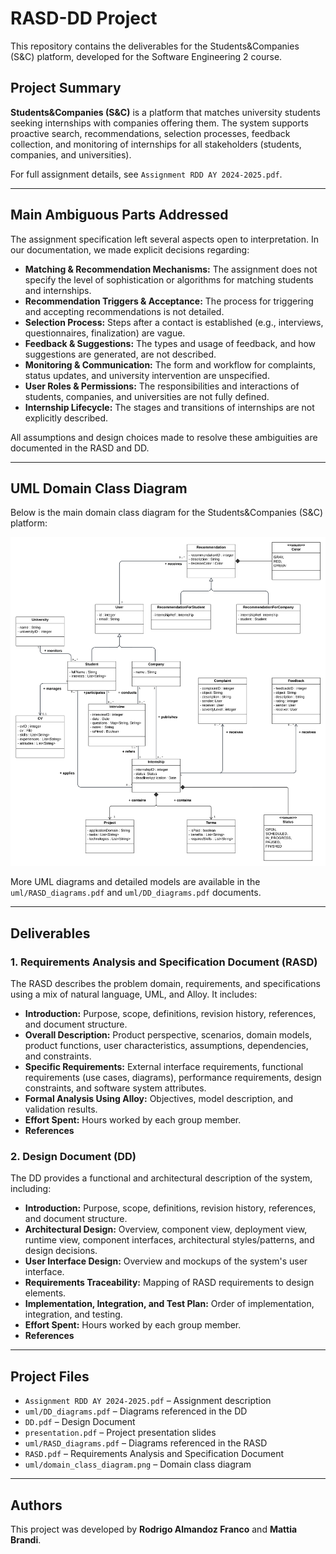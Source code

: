 # RASD-DD Project

This repository contains the deliverables for the Students&Companies (S&C) platform, developed for the Software Engineering 2 course.

## Project Summary

**Students&Companies (S&C)** is a platform that matches university students seeking internships with companies offering them. The system supports proactive search, recommendations, selection processes, feedback collection, and monitoring of internships for all stakeholders (students, companies, and universities).

For full assignment details, see `Assignment RDD AY 2024-2025.pdf`.

---

## Main Ambiguous Parts Addressed

The assignment specification left several aspects open to interpretation. In our documentation, we made explicit decisions regarding:

- **Matching & Recommendation Mechanisms:** The assignment does not specify the level of sophistication or algorithms for matching students and internships.
- **Recommendation Triggers & Acceptance:** The process for triggering and accepting recommendations is not detailed.
- **Selection Process:** Steps after a contact is established (e.g., interviews, questionnaires, finalization) are vague.
- **Feedback & Suggestions:** The types and usage of feedback, and how suggestions are generated, are not described.
- **Monitoring & Communication:** The form and workflow for complaints, status updates, and university intervention are unspecified.
- **User Roles & Permissions:** The responsibilities and interactions of students, companies, and universities are not fully defined.
- **Internship Lifecycle:** The stages and transitions of internships are not explicitly described.

All assumptions and design choices made to resolve these ambiguities are documented in the RASD and DD.

---

## UML Domain Class Diagram

Below is the main domain class diagram for the Students&Companies (S&C) platform:

![Domain Class Diagram](uml/domain_class_diagram.png)

More UML diagrams and detailed models are available in the `uml/RASD_diagrams.pdf` and `uml/DD_diagrams.pdf` documents.

---
## Deliverables

### 1. Requirements Analysis and Specification Document (RASD)

The RASD describes the problem domain, requirements, and specifications using a mix of natural language, UML, and Alloy. It includes:

- **Introduction:** Purpose, scope, definitions, revision history, references, and document structure.
- **Overall Description:** Product perspective, scenarios, domain models, product functions, user characteristics, assumptions, dependencies, and constraints.
- **Specific Requirements:** External interface requirements, functional requirements (use cases, diagrams), performance requirements, design constraints, and software system attributes.
- **Formal Analysis Using Alloy:** Objectives, model description, and validation results.
- **Effort Spent:** Hours worked by each group member.
- **References**

### 2. Design Document (DD)

The DD provides a functional and architectural description of the system, including:

- **Introduction:** Purpose, scope, definitions, revision history, references, and document structure.
- **Architectural Design:** Overview, component view, deployment view, runtime view, component interfaces, architectural styles/patterns, and design decisions.
- **User Interface Design:** Overview and mockups of the system's user interface.
- **Requirements Traceability:** Mapping of RASD requirements to design elements.
- **Implementation, Integration, and Test Plan:** Order of implementation, integration, and testing.
- **Effort Spent:** Hours worked by each group member.
- **References**

---

## Project Files

- `Assignment RDD AY 2024-2025.pdf` – Assignment description
- `uml/DD_diagrams.pdf` – Diagrams referenced in the DD
- `DD.pdf` – Design Document
- `presentation.pdf` – Project presentation slides
- `uml/RASD_diagrams.pdf` – Diagrams referenced in the RASD
- `RASD.pdf` – Requirements Analysis and Specification Document
- `uml/domain_class_diagram.png` – Domain class diagram

---

## Authors

This project was developed by **Rodrigo Almandoz Franco** and **Mattia Brandi**.
